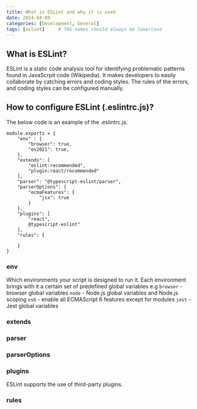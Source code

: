 ```yaml
---
title: What is ESLint and why it is used
date: 2024-04-08
categories: [Development, General]
tags: [eslint]     # TAG names should always be lowercase
---
```



## What is ESLint?
ESLint is a static code analysis tool for identifying problematic patterns found in JavaScrpit code (Wikipedia). It makes developers to easily collaborate by catching errors and coding styles. The rules of the errors, and coding styles can be configured manually. 

## How to configure ESLint (.eslintrc.js)?
The below code is an example of the .eslintrc.js.
```
module.exports = {
    "env" : {
        "browser": true,
        "es2021": true,
    },
    "extends": [
        "eslint:recommended",
        "plugin:react/recommended"
    ],
    "parser": "@typescript-eslint/parser",
    "parserOptions": {
        "ecmaFeatures": {
            "jsx": true
        }
    },
    "plugins": [
        "react",
        @typescript-eslint"
    ],
    "rules": {

    }
}
```


### env
Which environments your script is designed to run it. Each environment brings with it a certain set of predefined global variables
e.g
`browser` - browser global variables
`node` -  Node.js global variables and Node.js scoping
`es6` - enable all ECMAScript 6 features except for modules
`jest` - Jest global variables


### extends
### parser
### parserOptions
### plugins
ESLint supports the use of third-party plugins.
### rules
